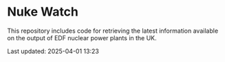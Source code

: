 # Nuke Watch

This repository includes code for retrieving the latest information available on the output of EDF nuclear power plants in the UK.

Last updated: 2025-04-01 13:23